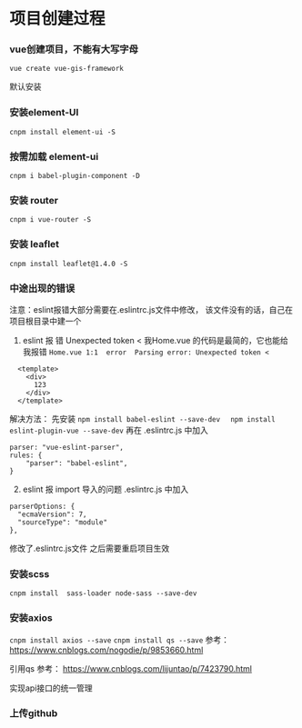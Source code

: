 # 项目创建过程
### vue创建项目，不能有大写字母
```
vue create vue-gis-framework
```
默认安装

### 安装element-UI
```
cnpm install element-ui -S
```
### 按需加载 element-ui
```
cnpm i babel-plugin-component -D
```
### 安装 router
```
cnpm i vue-router -S
```
### 安装 leaflet
```
cnpm install leaflet@1.4.0 -S
```
### 中途出现的错误
注意：eslint报错大部分需要在.eslintrc.js文件中修改，
该文件没有的话，自己在项目根目录中建一个
1. eslint 报 错 Unexpected token <
我Home.vue 的代码是最简的，它也能给我报错
`
  Home.vue
  1:1  error  Parsing error: Unexpected token <
`  
```
  <template>
    <div>
      123
    </div>
  </template>
```
解决方法：
先安装
` npm install babel-eslint --save-dev  `
` npm install eslint-plugin-vue --save-dev`
再在 .eslintrc.js 中加入
```
parser: "vue-eslint-parser",
rules: {
    "parser": "babel-eslint",
}
```

2. eslint 报 import 导入的问题
.eslintrc.js 中加入
```
parserOptions: {
  "ecmaVersion": 7,
  "sourceType": "module"
},
```
修改了.eslintrc.js文件 之后需要重启项目生效

### 安装scss
`cnpm install  sass-loader node-sass --save-dev`

### 安装axios
`cnpm install axios --save`
`cnpm install qs --save`
参考：https://www.cnblogs.com/nogodie/p/9853660.html

引用qs 参考：
https://www.cnblogs.com/lijuntao/p/7423790.html

实现api接口的统一管理

### 上传github